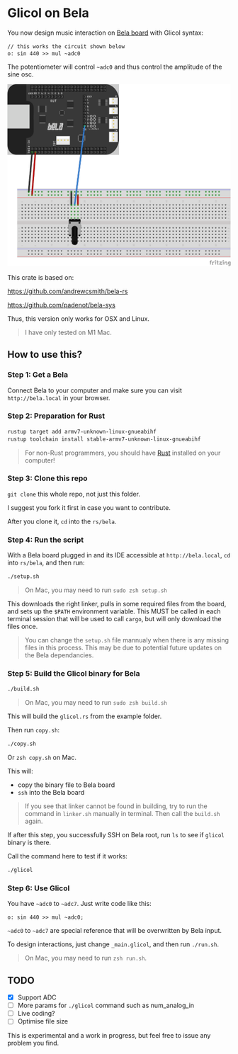 # Glicol on Bela

You now design music interaction on [Bela board](https://bela.io) with Glicol syntax:

```
// this works the circuit shown below
o: sin 440 >> mul ~adc0
```

The potentiometer will control `~adc0` and thus control the amplitude of the sine osc.

![RotaryPotentiometer_bb](./RotaryPotentiometer_bb.png)

This crate is based on:

https://github.com/andrewcsmith/bela-rs

https://github.com/padenot/bela-sys

Thus, this version only works for OSX and Linux.
> I have only tested on M1 Mac.

## How to use this?

### Step 1: Get a Bela

Connect Bela to your computer and make sure you can visit `http://bela.local` in your browser.

### Step 2: Preparation for Rust

```sh
rustup target add armv7-unknown-linux-gnueabihf
rustup toolchain install stable-armv7-unknown-linux-gnueabihf
```
> For non-Rust programmers, you should have [Rust](https://www.rust-lang.org/) installed on your computer!

### Step 3: Clone this repo

`git clone` this whole repo, not just this folder.

I suggest you fork it first in case you want to contribute.

After you clone it, `cd` into the `rs/bela`.

### Step 4: Run the script

With a Bela board plugged in and its IDE accessible at `http://bela.local`, `cd` into `rs/bela`, and then run:

```sh
./setup.sh
```

> On Mac, you may need to run `sudo zsh setup.sh`

This downloads the right linker, pulls in some required files from the board,
and sets up the `$PATH` environment variable. This MUST be called in each
terminal session that will be used to call `cargo`, but will only download the
files once.

> You can change the `setup.sh` file mannualy when there is any missing files in this process. This may be due to potential future updates on the Bela dependancies.

### Step 5: Build the Glicol binary for Bela

```sh
./build.sh
```
> On Mac, you may need to run `sudo zsh build.sh`

This will build the `glicol.rs` from the example folder.

Then run `copy.sh`:
```sh
./copy.sh
```
Or `zsh copy.sh` on Mac.

This will:
- copy the binary file to Bela board
- `ssh` into the Bela board

> If you see that linker cannot be found in building, try to run the command in `linker.sh` manually in terminal. Then call the `build.sh` again.

If after this step, you successfully SSH on Bela root, run `ls` to see if `glicol` binary is there.

Call the command here to test if it works:

```sh
./glicol
```

### Step 6: Use Glicol

You have `~adc0` to `~adc7`. Just write code like this:

```
o: sin 440 >> mul ~adc0;
```

`~adc0` to `~adc7` are special reference that will be overwritten by Bela input.

To design interactions, just change `_main.glicol`, and then run `./run.sh`.

> On Mac, you may need to run `zsh run.sh`.

## TODO

- [x] Support ADC
- [ ] More params for `./glicol` command such as num_analog_in 
- [ ] Live coding?
- [ ] Optimise file size

This is experimental and a work in progress, but feel free to issue any problem you find.